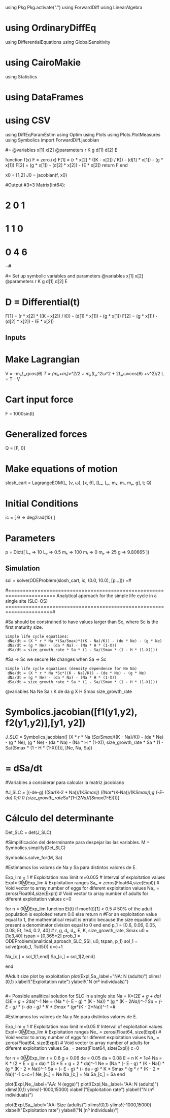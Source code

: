 using Pkg
Pkg.activate(".")
using ForwardDiff
using LinearAlgebra
# using OrdinaryDiffEq
using DifferentialEquations
using GlobalSensitivity
# using CairoMakie
using Statistics
# using DataFrames
# using CSV
using DiffEqParamEstim
using Optim
using Plots
using Plots.PlotMeasures
using Symbolics
import ForwardDiff.jacobian

#=
@variables x[1] x[2]
@parameters r K g d[1] d[2] E

function f(x)
    F = zero.(x)
    F[1]  = (r * x[2] * ((K - x[2]) / K)) - (d[1] * x[1]) - (g * x[1])
    F[2]  = (g * x[1]) - (d[2] * x[2]) - (E * x[2])
    return F
end

x0 = [1,2]
J0 = jacobian(f, x0)

#Output
#3×3 Matrix{Int64}:
# 2  0  1
# 1  1  0
# 0  4  6

=#


#= Set up symbolic variables and parameters
@variables x[1] x[2]
@parameters r K g d[1] d[2] E

# D = Differential(t)
F[1]  = (r * x[2] * ((K - x[2]) / K)) - (d[1] * x[1]) - (g * x[1])
F[2]  = (g * x[1]) - (d[2] * x[2]) - (E * x[2])


  ## Inputs
# Make Lagrangian
V = -mₚ*Lₚ*g*cos(θ)
T = (mₖ+mₗ)*v^2/2 + mₚ*(Lₚ^2*ω^2 + 2*Lₚ*ω*v*cos(θ) +v^2)/2
L = T - V

# Cart input force
F = 1000sin(t)

# Generalized forces
Q = [F, 0]

# Make equations of motion
slosh_cart = LagrangeEOM(L, [v, ω], [x, θ], [Lₐ, Lₚ, mₖ, mₗ, mₚ, g], t; Q)

# Initial Conditions
ic = [
    θ => deg2rad(10)
]

# Parameters
p = Dict([
    Lₐ => 10
    Lₚ => 0.5
    mₖ => 100
    mₗ => 0
    mₚ => 25
    g => 9.80665
])


## Simulation
sol = solve(ODEProblem(slosh_cart, ic, (0.0, 10.0), [p...]))
=#

#======================================================================
Analytical approach for the simple life cycle in a single site (SLC-OS)
======================================================================#

#Sa should be constrained to have values larger than Sc, where Sc is the first maturity size.
```
Simple life cycle equations:
 dNe/dt = (X * r * Na *(Sa/Smax)*((K - Na)/K)) - (de * Ne) - (g * Ne)
 dNa/dt = (g * Ne) - (da * Na) - (Na * H * (1-X))
 dSa/dt = size_growth_rate * Sa * (1 - Sa/(Smax * (1 - H * (1-X))))
```

#Sa => Sc we secure Ne changes when Sa => Sc 
```
Simple life cycle equations (density dependence for Ne Na)
 dNe/dt = (X * r * Na *Sc*((K - Na)/K)) - (de * Ne) - (g * Ne)
 dNa/dt = (g * Ne) - (da * Na) - (Na * H * (1-X))
 dSa/dt = size_growth_rate * Sa * (1 - Sa/(Smax * (1 - H * (1-X))))
```

@variables Na Ne Sa r K de da g X H Smax size_growth_rate 

# Symbolics.jacobian([f1(y1,y2), f2(y1,y2)],[y1, y2])

J_SLC = Symbolics.jacobian([
 (X * r * Na *(Sa/Smax)*((K - Na)/K)) - (de * Ne) - (g * Ne),
 (g * Ne) - (da * Na) - (Na * H * (1-X)),
 size_growth_rate * Sa * (1 - Sa/(Smax * (1 - H * (1-X))))], [Ne, Na, Sa])
 # = dSa/dt
#Variables a considerar para calcular la matriz jacobiana  


#J_SLC = [(-de-g) ((Sa*r*(K-2 * Na))/(K*Smax)) ((Na*r*(K-Na))/(K*Smax));g (-E-da) 0;0 0 (size_growth_rate*Sa*(1-(2*Na)/(Smax*(1-E))))]

# Cálculo del determinante
Det_SLC = det(J_SLC)



#Simplificación del determinante para despejar las las variables.
M = Symbolics.simplify(Det_SLC)


Symbolics.solve_for(M, Sa)






#Estimamos los valores de Na y Sa para distintos valores de E.

Exp_lim = 1                 # Exploitation max limit 
m=0.005                      # Interval of exploitation values 
Expl= 0:m:Exp_lim           # Exploitation ranges
Sa_ = zeros(Float64,size(Expl)) # Void vector to array number of eggs for diferent exploitation values
Na_ = zeros(Float64,size(Expl)) # Void vector to array number of adults for diferent exploitation values
c=0

for n = 0:m:Exp_lim
  function Et(t)
  if modf(t)[1] < 0.5         # 50% of the adult population is exploited
    return 0.0
  else
    return n                    #For an exploitation value equal to 1, the mathematical result is erratic because the size equation will present a denominator division equal to 0
  end
 end
 p_1 = [0.6, 0.06, 0.05, 0.08, Et, 1e4, 0.2, 40] # r, g, dⱼ, dₐ, E, K, size_growth_rate, Smax
 u0 = [1e3,40]
 tspan = [0,365*2]
 prob_1 = ODEProblem(analitical_aproach_SLC_SS!, u0, tspan, p_1)
 sol_1 = solve(prob_1, Tsit5())
 c=c+1

 Na_[c,] = sol_1[1,end]
 Sa_[c,] = sol_1[2,end]

end

#Adult size plot by exploitation
plot(Expl,Sa_,label="NA: N (adults)")
xlims!(0,1)
xlabel!("Exploitation rate")
ylabel!("N (nº individuals)") 



````````````````````````````````````````````````````

````````````````````````````````````````````````````

#= Possible analitical solution for SLC in a single site
  Na = K*(2*E + g + da)*(3*E + g + 2*da)^-1
  Ne = (Na * (- E - g) * (K - Na)) * (g * (K - 2*Na))^-1
  Sa = (- E - g) * (- da - g) * K * Smax * (g*r*(K - 2*Na))^-1
=#

#Estimamos los valores de Na y Ne para distintos valores de E.

Exp_lim = 1                 # Exploitation max limit 
m=0.05                      # Interval of exploitation values 
Expl= 0:m:Exp_lim           # Exploitation ranges
Ne_ = zeros(Float64, size(Expl)) # Void vector to array number of eggs for diferent exploitation values
Na_ = zeros(Float64, size(Expl)) # Void vector to array number of adults for diferent exploitation values
Sa_ = zeros(Float64, size(Expl))
c=0

for n = 0:m:Exp_lim
r = 0.6
g = 0.06
de = 0.05
da = 0.08 
E = n 
K = 1e4 
Na = K * (2 * E + g + da) * (3 * E + g + 2 * da)^-1
Ne = (Na * (- E - g) * (K - Na)) * (g * (K - 2 * Na))^-1
Sa = (- E - g) * (- da - g) * K * Smax * (g * r * (K - 2 * Na))^-1
c=c+1
Ne_[c,] = Ne
Na_[c,] = Na
Sa_[c,] = Sa
end

plot(Expl,Ne_,label="AA: N (eggs)")
plot!(Expl,Na_,label="AA: N (adults)")
xlims!(0,1)
ylims!(-1000,15000)
xlabel!("Exploitation rate")
ylabel!("N (nº individuals)") 

plot(Expl,Sa_,label="AA: Size (adults)")
xlims!(0,1)
ylims!(-1000,15000)
xlabel!("Exploitation rate")
ylabel!("N (nº individuals)") 
